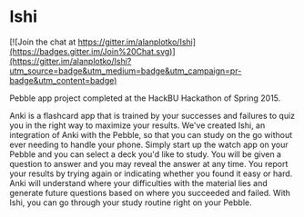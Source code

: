 # Ishi

[![Join the chat at https://gitter.im/alanplotko/Ishi](https://badges.gitter.im/Join%20Chat.svg)](https://gitter.im/alanplotko/Ishi?utm_source=badge&utm_medium=badge&utm_campaign=pr-badge&utm_content=badge)

Pebble app project completed at the HackBU Hackathon of Spring 2015.

Anki is a flashcard app that is trained by your successes and failures to quiz you in the right way to maximize your results. We've created Ishi, an integration of Anki with the Pebble, so that you can study on the go without ever needing to handle your phone. Simply start up the watch app on your Pebble and you can select a deck you'd like to study. You will be given a question to answer and you may reveal the answer at any time. You report your results by trying again or indicating whether you found it easy or hard. Anki will understand where your difficulties with the material lies and generate future questions based on where you succeeded and failed. With Ishi, you can go through your study routine right on your Pebble.
